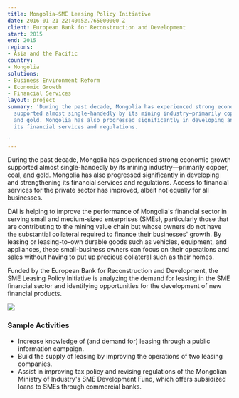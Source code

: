 ```yaml
---
title: Mongolia—SME Leasing Policy Initiative
date: 2016-01-21 22:40:52.765000000 Z
client: European Bank for Reconstruction and Development
start: 2015
end: 2015
regions:
- Asia and the Pacific
country:
- Mongolia
solutions:
- Business Environment Reform
- Economic Growth
- Financial Services
layout: project
summary: 'During the past decade, Mongolia has experienced strong economic growth
  supported almost single-handedly by its mining industry—primarily copper, coal,
  and gold. Mongolia has also progressed significantly in developing and strengthening
  its financial services and regulations.

'
---
```


During the past decade, Mongolia has experienced strong economic growth supported almost single-handedly by its mining industry—primarily copper, coal, and gold. Mongolia has also progressed significantly in developing and strengthening its financial services and regulations. Access to financial services for the private sector has improved, albeit not equally for all businesses.

DAI is helping to improve the performance of Mongolia's financial sector in serving small and medium-sized enterprises (SMEs), particularly those that are contributing to the mining value chain but whose owners do not have the substantial collateral required to finance their businesses' growth. By leasing or leasing-to-own durable goods such as vehicles, equipment, and appliances, these small-business owners can focus on their operations and sales without having to put up precious collateral such as their homes.

Funded by the European Bank for Reconstruction and Development, the SME Leasing Policy Initiative is analyzing the demand for leasing in the SME financial sector and identifying opportunities for the development of new financial products.

![][1]

###  Sample Activities

* Increase knowledge of (and demand for) leasing through a public information campaign.
* Build the supply of leasing by improving the operations of two leasing companies.
* Assist in improving tax policy and revising regulations of the Mongolian Ministry of Industry's SME Development Fund, which offers subsidized loans to SMEs through commercial banks.

[1]: /assets/images/projects/Mongolia-SME-Leasing-1.jpg
